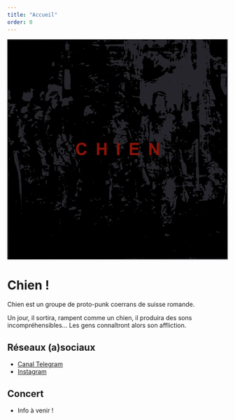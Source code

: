 ```yaml
---
title: "Accueil"
order: 0
---
```

![Chien une sorte de proto-punk cohérent](images/chien.png)

# Chien !
Chien est un groupe de proto-punk coerrans de suisse romande.

Un jour, il sortira, rampent comme un chien, il produira des sons incompréhensibles... 
Les gens connaîtront alors son affliction. 

## Réseaux (a)sociaux
* [Canal Telegram](https://t.me/+8ba_JnCbH3hjMDM8)
* [Instagram](https://www.instagram.com/protochien/)

## Concert
* Info à venir ! 